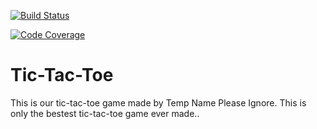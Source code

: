 [![Build Status](https://travis-ci.org/Njallzzz/Tic-Tac-Toe.png)](https://travis-ci.org/Njallzzz/Tic-Tac-Toe)

[![Code Coverage](https://img.shields.io/codecov/c/github/Njallzzz/Tic-Tac-Toe.svg)](https://codecov.io/gh/Njallzzz/Tic-Tac-Toe)



# Tic-Tac-Toe
This is our tic-tac-toe game made by Temp Name Please Ignore.
This is only the bestest tic-tac-toe game ever made..

